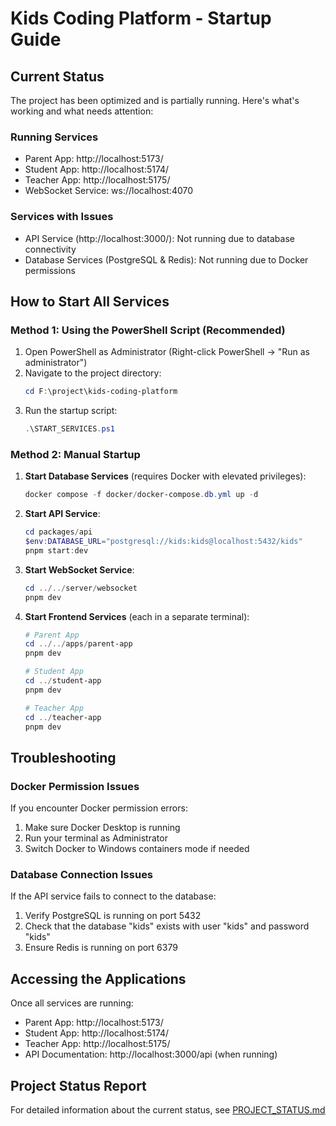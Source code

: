 # Kids Coding Platform - Startup Guide

## Current Status

The project has been optimized and is partially running. Here's what's working and what needs attention:

### Running Services
- Parent App: http://localhost:5173/
- Student App: http://localhost:5174/
- Teacher App: http://localhost:5175/
- WebSocket Service: ws://localhost:4070

### Services with Issues
- API Service (http://localhost:3000/): Not running due to database connectivity
- Database Services (PostgreSQL & Redis): Not running due to Docker permissions

## How to Start All Services

### Method 1: Using the PowerShell Script (Recommended)

1. Open PowerShell as Administrator (Right-click PowerShell → "Run as administrator")
2. Navigate to the project directory:
   ```powershell
   cd F:\project\kids-coding-platform
   ```
3. Run the startup script:
   ```powershell
   .\START_SERVICES.ps1
   ```

### Method 2: Manual Startup

1. **Start Database Services** (requires Docker with elevated privileges):
   ```powershell
   docker compose -f docker/docker-compose.db.yml up -d
   ```

2. **Start API Service**:
   ```powershell
   cd packages/api
   $env:DATABASE_URL="postgresql://kids:kids@localhost:5432/kids"
   pnpm start:dev
   ```

3. **Start WebSocket Service**:
   ```powershell
   cd ../../server/websocket
   pnpm dev
   ```

4. **Start Frontend Services** (each in a separate terminal):
   ```powershell
   # Parent App
   cd ../../apps/parent-app
   pnpm dev
   
   # Student App
   cd ../student-app
   pnpm dev
   
   # Teacher App
   cd ../teacher-app
   pnpm dev
   ```

## Troubleshooting

### Docker Permission Issues
If you encounter Docker permission errors:
1. Make sure Docker Desktop is running
2. Run your terminal as Administrator
3. Switch Docker to Windows containers mode if needed

### Database Connection Issues
If the API service fails to connect to the database:
1. Verify PostgreSQL is running on port 5432
2. Check that the database "kids" exists with user "kids" and password "kids"
3. Ensure Redis is running on port 6379

## Accessing the Applications

Once all services are running:
- Parent App: http://localhost:5173/
- Student App: http://localhost:5174/
- Teacher App: http://localhost:5175/
- API Documentation: http://localhost:3000/api (when running)

## Project Status Report
For detailed information about the current status, see [PROJECT_STATUS.md](PROJECT_STATUS.md)